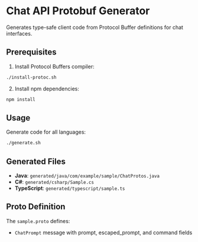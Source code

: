 # Chat API Protobuf Generator

Generates type-safe client code from Protocol Buffer definitions for chat interfaces.

## Prerequisites
1. Install Protocol Buffers compiler:
```bash
./install-protoc.sh
```

2. Install npm dependencies:
```bash
npm install
```

## Usage
Generate code for all languages:
```bash
./generate.sh
```

## Generated Files
- **Java**: `generated/java/com/example/sample/ChatProtos.java`
- **C#**: `generated/csharp/Sample.cs`
- **TypeScript**: `generated/typescript/sample.ts`

## Proto Definition
The `sample.proto` defines:
- `ChatPrompt` message with prompt, escaped_prompt, and command fields